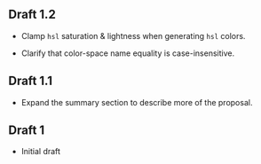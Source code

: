 ## Draft 1.2

* Clamp `hsl` saturation & lightness when generating `hsl` colors.

* Clarify that color-space name equality is case-insensitive.

## Draft 1.1

* Expand the summary section to describe more of the proposal.

## Draft 1

* Initial draft
